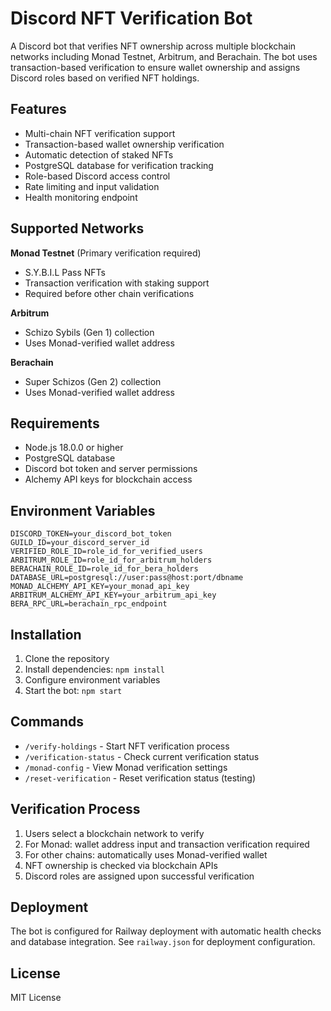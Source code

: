 # Discord NFT Verification Bot

A Discord bot that verifies NFT ownership across multiple blockchain networks including Monad Testnet, Arbitrum, and Berachain. The bot uses transaction-based verification to ensure wallet ownership and assigns Discord roles based on verified NFT holdings.

## Features

- Multi-chain NFT verification support
- Transaction-based wallet ownership verification
- Automatic detection of staked NFTs
- PostgreSQL database for verification tracking
- Role-based Discord access control
- Rate limiting and input validation
- Health monitoring endpoint

## Supported Networks

**Monad Testnet** (Primary verification required)
- S.Y.B.I.L Pass NFTs
- Transaction verification with staking support
- Required before other chain verifications

**Arbitrum**
- Schizo Sybils (Gen 1) collection
- Uses Monad-verified wallet address

**Berachain**
- Super Schizos (Gen 2) collection  
- Uses Monad-verified wallet address

## Requirements

- Node.js 18.0.0 or higher
- PostgreSQL database
- Discord bot token and server permissions
- Alchemy API keys for blockchain access

## Environment Variables

```
DISCORD_TOKEN=your_discord_bot_token
GUILD_ID=your_discord_server_id
VERIFIED_ROLE_ID=role_id_for_verified_users
ARBITRUM_ROLE_ID=role_id_for_arbitrum_holders
BERACHAIN_ROLE_ID=role_id_for_bera_holders
DATABASE_URL=postgresql://user:pass@host:port/dbname
MONAD_ALCHEMY_API_KEY=your_monad_api_key
ARBITRUM_ALCHEMY_API_KEY=your_arbitrum_api_key
BERA_RPC_URL=berachain_rpc_endpoint
```

## Installation

1. Clone the repository
2. Install dependencies: `npm install`
3. Configure environment variables
4. Start the bot: `npm start`

## Commands

- `/verify-holdings` - Start NFT verification process
- `/verification-status` - Check current verification status
- `/monad-config` - View Monad verification settings
- `/reset-verification` - Reset verification status (testing)

## Verification Process

1. Users select a blockchain network to verify
2. For Monad: wallet address input and transaction verification required
3. For other chains: automatically uses Monad-verified wallet
4. NFT ownership is checked via blockchain APIs
5. Discord roles are assigned upon successful verification

## Deployment

The bot is configured for Railway deployment with automatic health checks and database integration. See `railway.json` for deployment configuration.

## License

MIT License 
